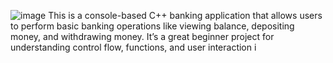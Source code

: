 ![image](https://github.com/user-attachments/assets/2cf6ff83-f1d2-4977-adcb-0ba143a01f09)
This is a console-based C++ banking application that allows users to perform basic banking operations like viewing balance, depositing money, and withdrawing money. It’s a great beginner project for understanding control flow, functions, and user interaction i
